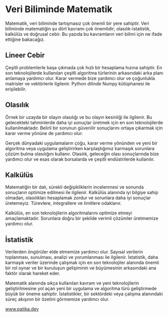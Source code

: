 # Veri Biliminde Matematik
Matematik, veri biliminde tartışmasız çok önemli bir yere sahiptir.
Veri biliminde matematiğin şu dört kavramı çok önemlidir;  olasılık-istatistik, kalkülüs ve doğrusal cebir. Bu yazıda bu kavramların veri bilimi için ne ifade ettiğine bakacağız.


## Lineer Cebir

Çeşitli problemlerle başa çıkmada çok hızlı bir hesaplama hızına sahiptir. En son teknolojilerde kullanılan çeşitli algoritma türlerinin arkasındaki arka planı anlamaya yardımcı olur. Karar vermede bize yardımcı olur ve çoğunlukla matrisler ve vektörlerle ilgilenir. Python dilinde Numpy kütüphanesi ile erişilebilir.



## Olasılık

Örnek bir uzayda bir olayın olasılığı ve bu olayın kesinliği ile ilgilenir. Bu gelecekteki tahminlerde daha iyi sonuçlar üretmek için en son teknolojilerde kullanılmaktadır. Belirli bir sorunun güvenilir sonuçlarını ortaya çıkarmak için karar verme yönüne de yardımcı olur.

Gerçek dünyadaki uygulamaların çoğu, karar verme yönünden ve yeni bir algoritma veya uygulama geliştirirken karşılaştığımız karmaşık sorunlara çözüm bulma olasılığını kullanır. Olasılık, geleceğin olası sonuçlarında bize yardımcı olur ve esas olarak borsalarda ve çeşitli endüstrilerde kullanılır.


## Kalkülüs

Matematiğin bir dalı, sürekli değişikliklerin incelenmesi ve sonunda sonuçların optimize edilmesi ile ilgilenir. Kalkülüs alanında iyi bilgiye sahip olmadan, olasılıkları hesaplamak zordur ve sorunlara daha iyi sonuçlar üretemeyiz. Türevlere, integrallere ve limitlere odaklanır.

Kalkülüs, en son teknolojilerin algoritmalarını optimize etmeyi amaçlamaktadır. Sorunlara doğru bir şekilde verimli çözümler üretmemize yardımcı olur.



## İstatistik

Verilerden öngörüler elde etmemize yardımcı olur. Sayısal verilerin toplanması, sunulması, analizi ve yorumlanması ile ilgilenir. İstatistik, daha karmaşık veriler üzerinde çalışmak için en son teknolojiler alanında önemli bir rol oynar ve bir kuruluşun gelişiminin ve büyümesinin arkasındaki ana faktör olarak hareket eder.

Matematik alanında sıkça kullanılan kavram ve yeni teknolojilerin geliştirilmesine yol açan yeni bir uygulama ve algoritma türü geliştirmede  büyük bir öneme sahiptir. İstatistikler, bir sektördeki veya çalışma alanındaki süreç akışının bir özetini görmemize yardımcı olur.






www.patika.dev
